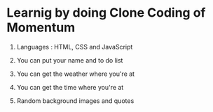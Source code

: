 # Learnig by doing Clone Coding of Momentum

1. Languages : HTML, CSS and JavaScript

2. You can put your name and to do list

3. You can get the weather where you're at

4. You can get the time where you're at

5. Random background images and quotes
